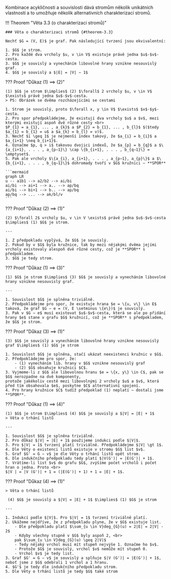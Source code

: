 Kombinace acykličnosti a souvislosti dává stromům několik  unikátních vlastností a to umožňuje několik alternativních  charakterizací stromů.

<a id="theorem-3.3"></a>
!!! Theorem "Věta 3.3 (o charakterizaci stromů)"

    ### Věta o charakterizaci stromů {#theorem-3.3}

    Nechť $G = (V, E)$ je graf. Pak následující tvrzení jsou ekvivalentní:
    
    1. $G$ je strom.
    2. Pro každé dva vrcholy $u, v \in V$ existuje právě jedna $u$-$v$-cesta.
    3. $G$ je souvislý a vynecháním libovolné hrany vznikne nesouvislý graf.
    4. $G$ je souvislý a $|E| = |V| − 1$

??? Proof "Důkaz (1) $\implies$ (2)"

    (1) $G$ je strom $\implies$ (2) $\forall$ 2 vrcholy $u, v \in V$  $\exists$ právě jedna $u$-$v$-cesta.
    > PS: Obrázek se dvěma rozcházejícími se cestami

    1. Strom je souvislý, proto $\forall x, y \in V$ $\exists$ $x$-$y$-cesta.
    2. Pro spor předpokládejme, že existují dva vrcholy $u$ a $v$, mezi kterými existují aspoň dvě různé cesty <br>
    $P_{1} = a_{1}, ... , a_{k}$ a $P_{2} = b_{1}, ... , b_{l}$ $($tedy $a_{1} = b_{1} = u$ a $a_{k} = b_{l} = v)$.
    3. Nechť $i \geq 1$ je nejmenší index takový, že $a_{i} = b_{i}$ a $a_{i+1} \neq b_{i+1}$.
    4. Označme $p, q > i$ takovou dvojici indexů, že $a_{p} = b_{q}$ a $\{a_{i+1}, . . . , a_{p−1}\} \cap \{b_{i+1}, . . . , b_{q−1}\} = \emptyset$.
    5. Pak ale vrcholy $\{a_{i}, a_{i+1}, . . . , a_{p−1}, a_{p}\}$ a $\{b_{i+1}, . . . , b_{q−1}\}$ dohromady tvoří v $G$ kružnici – **SPOR**
    
    ```mermaid
    graph LR
    u -- a1b1 --> a2/b2 --> ai/bi
    ai/bi --> ai+1 --> a.. --> ap/bq
    ai/bi --> bi+1 --> b.. --> ap/bq
    ap/bq --> ... --> ak/bl/v
    ```



??? Proof "Důkaz (2) $\implies$ (1)"    

    (2) $\forall 2$ vrcholy $u, v \in V \exists$ právě jedna $u$-$v$-cesta $\implies$ (1) $G$ je strom.

    ---

    1. Z předpokladu vyplývá, že $G$ je souvislý.
    2. Pokud by v $G$ byla kružnice, tak by mezi nějakými dvěma jejími vrcholy existovaly alespoň dvě různé cesty, což je **SPOR** s předpokladem.
    3. $G$ je tedy strom.

??? Proof "Důkaz (1) $\implies$ (3)"

    (1) $G$ je strom $\implies$ (3) $G$ je souvislý a vynecháním libovolné hrany vznikne nesouvislý graf.

    ---
    
    1. Souvislost $G$ je splněna triviálně.
    2. Předpokládejme pro spor, že existuje hrana $e = \{u, v\} \in E$ taková, že graf $G − e = (V, E \setminus \{e\})$ je souvislý.
    3. Pak v $G − e$ musí existovat $u$-$v$-cesta, která se ale po přidání hrany $e$ stane v grafu $G$ kružnicí, což je **SPOR** s předpokladem, že $G$ je strom.

??? Proof "Důkaz (3) $\implies$ (1)"

    (3) $G$ je souvislý a vynecháním libovolné hrany vznikne nesouvislý graf $\implies$ (1) $G$ je strom

    1. Souvislost $G$ je splněna, stačí ukázat neexistenci kružnic v $G$.
    2. Předpokládejme pro spor, že:
        - (1) vynecháním lib. hrany v $G$ vznikne nesouvislý graf
        - (2) $G$ obsahuje kružnici $C$.
    3. Vyjmeme-li z $G$ ale libovolnou hranu $e = \{x, y\} \in C$, pak se $G$ nerozpadne na dvě komponenty, 
    protože jakékoliv cestě mezi libovolnými 2 vrcholy $u$ a $v$, která před tím obsahovala $e$, poskytne $C$ alternativní spojení.
    4. Pro hrany kružnice $C$ tudíž předpoklad (1) neplatí – dostali jsme **SPOR**.

??? Proof "Důkaz (1) $\implies$ (4)"

    (1) $G$ je strom $\implies$ (4) $G$ je souvislý a $|V| = |E| + 1$
    > Věta o trhání listů

    ---

    1. Souvislost $G$ je splněna triviálně.
    2. Pro důkaz $|V| = |E| + 1$ použijeme indukci podle $|V|$.
    3. Pro $|V| = 1$ tvrzení platí triviálně. Předpokládejme $|V| \gt 1$.
    4. Dle Věty o existenci listů existuje v stromu $G$ list $v$.
    5. Graf $G' = G − v$ je dle Věty o trhání listů opět strom.
    6. Dle indukčního předpokladu tedy platí $|V(G')| = |E(G')| + 1$.
    7. Vrátíme-li list $v$ do grafu $G$, zvýšíme počet vrcholů i počet hran o jedna. Proto <br>
    $|V | = |V (G')| + 1 = (|E(G')| + 1) + 1 = |E| + 1$.


??? Proof "Důkaz (4) $\implies$ (1)"
    
    > Věta o trhání listů

     (4) $G$ je souvislý a $|V| = |E| + 1$ $\implies$ (1) $G$ je strom

    ---

    1. Indukcí podle $|V|$. Pro $|V| = 1$ tvrzení triviálně platí.
    2. Ukážeme nejdříve, že z předpokladu plyne, že v $G$ existuje list.
        - Dle předpokladu platí $\sum_{u \in V}deg_{G}(u) = 2|E| = 2|V| - 2$
        - Kdyby všechny stupně v $G$ byly aspoň 2, <br>
        pak $\sum_{u \in V}deg_{G}(u) \geq 2|V|$
        - Tedy nějaký vrchol musí mít stupeň nejvýše 1. Označme ho $v$.
        - Protože $G$ je souvislý, vrchol $v$ nemůže mít stupeň 0.
        - Vrchol $v$ je tedy list.
    3. Graf $G' = G − v$ je souvislý a splňuje $|V (G')| = |E(G')| + 1$, neboť jsme z $G$ odebrali 1 vrchol a 1 hranu.
    4. $G'$ je tedy dle indukčního předpokladu strom.
    5. Dle Věty o trhání listů je tedy $G$ také strom